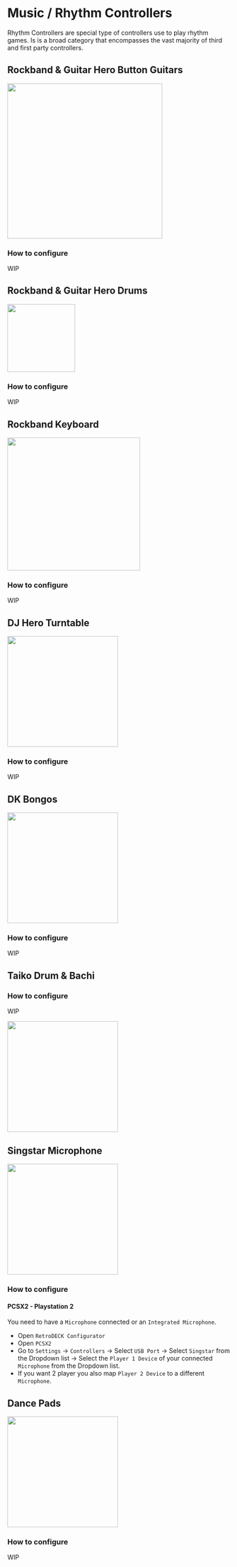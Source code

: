 # Music / Rhythm Controllers

Rhythm Controllers are special type of controllers use to play rhythm games.
Is is a broad category that encompasses the vast majority of third and first party controllers.


## Rockband & Guitar Hero Button Guitars
<img src="../../wiki_images/controllers/guitar-hero-guitars.png" width="350">

### How to configure
WIP

## Rockband & Guitar Hero Drums
<img src="../../wiki_images/controllers/rockband-drums.png" width="153">

### How to configure
WIP

## Rockband Keyboard
<img src="../../wiki_images/controllers/rockband-keyboard.png" width="300">

### How to configure
WIP


## DJ Hero Turntable

<img src="../../wiki_images/controllers/dj-hero-turntable.png" width="250">

### How to configure
WIP

## DK Bongos

<img src="../../wiki_images/controllers/dk-bongos.png" width="250">

### How to configure
WIP


## Taiko Drum & Bachi

### How to configure
WIP


<img src="../../wiki_images/controllers/taiko-drum-bachi.png" width="250">


## Singstar Microphone


<img src="../../wiki_images/controllers/singstar-microphone.png" width="250">

### How to configure

#### PCSX2 - Playstation 2

You need to have a `Microphone` connected or an `Integrated Microphone`.

- Open `RetroDECK Configurator`
- Open `PCSX2`
- Go to `Settings` -> `Controllers` -> Select `USB Port` -> Select `Singstar` from the Dropdown list -> Select the `Player 1 Device` of your connected `Microphone` from the Dropdown list.
- If you want 2 player you also map `Player 2 Device` to a different `Microphone`.

## Dance Pads


<img src="../../wiki_images/controllers/dance-pad.png" width="250">

### How to configure
WIP
